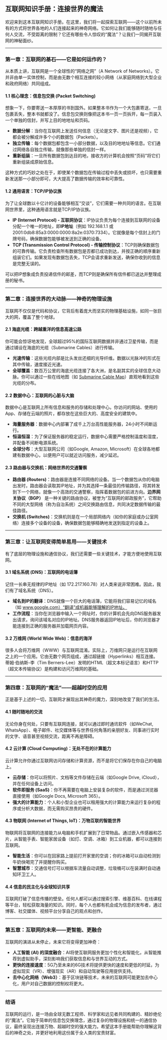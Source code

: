

## **互联网知识手册：连接世界的魔法**

欢迎来到这本互联网知识手册。在这里，我们将一起探索互联网——这个以前所未有的方式将世界各地的人们连接起来的神奇网络。它如何让我们能够随时随地与任何人交流，不受距离的限制？它还有哪些令人惊叹的“魔法”？让我们一同揭开互联网的神秘面纱。

---

### **第一章：互联网的基石——它是如何运作的？**

从本质上讲，互联网是一个全球性的“网络之网”（A Network of Networks）。它并非由单一实体控制，而是由无数个相互连接的较小网络（从家庭网络到大型企业和政府网络）共同组成。

#### **1.1 核心理念：信息包交换 (Packet Switching)**

想象一下，你要寄送一本厚厚的书到国外。如果整本书作为一个大包裹寄送，一旦包裹丢失，整本书就都没了。信息包交换则像把这本书一页一页拆开，每一页装入一个单独的信封，并写上目的地地址和页码。

* **数据分解**：当你在互联网上发送任何信息（无论是文字、图片还是视频），它都会被分解成许多个小的数据包（Packets）。  
* **独立传输**：每个数据包都包含一小部分数据，以及目的地地址等信息。它们通过网络各自独立传输，就像那些单独的信封一样。  
* **重新组装**：一旦所有数据包到达目的地，接收方的计算机会按照“页码”将它们重新组装成原始信息。

这种方式的巧妙之处在于，即使某个数据包在传输过程中丢失或损坏，也只需要重新发送那一小部分即可，大大提高了数据传输的效率和可靠性。

#### **1.2 通用语言：TCP/IP协议族**

为了让全球数以十亿计的设备能够相互“交谈”，它们需要一种共同的语言。在互联网世界里，这种通用语言就是TCP/IP协议族。

* **IP (Internet Protocol) \- 互联网协议**：IP协议负责为每个连接到互联网的设备分配一个唯一的地址，即**IP地址**（例如 192.168.1.1 或 2001:0db8:85a3:0000:0000:8a2e:0370:7334）。它就像是每个信封上的门牌号码，确保数据包能够被发送到正确的设备。  
* **TCP (Transmission Control Protocol) \- 传输控制协议**：TCP则确保数据包的可靠传输。它负责检查所有数据包是否都已成功到达，并按正确的顺序重新组装它们。如果发现有数据包丢失，TCP会请求重新发送，确保你收到的信息是完整无误的。

可以把IP想象成负责投递信件的邮差，而TCP则是确保所有信件都已送达并整理成册的秘书。

---

### **第二章：连接世界的大动脉——神奇的物理设施**

互联网不仅仅是代码和协议，它背后有着庞大而坚实的物理基础设施，如同一张巨大的网，覆盖了整个地球。

#### **2.1 海底光缆：跨越重洋的信息高速公路**

你可能会惊讶地发现，全球超过95%的国际互联网数据并非通过卫星传输，而是通过铺设在海底的光缆（Submarine Cables）进行传输。

* **光速传输**：这些光缆内部是比头发丝还细的光导纤维。数据以光脉冲的形式在其中传输，速度接近光速。  
* **全球覆盖**：数百万公里的海底光缆连接了各大洲，是名副其实的全球信息大动脉。你可以通过一些在线地图（如 [Submarine Cable Map](https://www.submarinecablemap.com/)）直观地看到这些光缆的分布。

#### **2.2 数据中心：互联网的心脏与大脑**

数据中心是互联网上所有信息和服务的存储和处理中心。你访问的网站、使用的App、存储在云端的照片，都存放在这些巨大的、高度安全的建筑中。

* **海量服务器**：数据中心内部署了成千上万台高性能服务器，24小时不间断运行。  
* **恒温恒湿**：为了保证服务器的稳定运行，数据中心需要严格控制温度和湿度，并配备不间断电源系统。  
* **全球分布**：大型互联网公司（如Google, Amazon, Microsoft）在全球各地都建有数据中心，以便用户可以就近访问服务，减少延迟。

#### **2.3 路由器与交换机：网络世界的交通警察**

* **路由器 (Routers)**：路由器是连接不同网络的设备。当一个数据包从你的电脑出发时，路由器会读取其IP地址，并为其选择一条最佳的传输路径，将其转发到下一个网络，就像一个高效的交通警察，指挥着数据包的前进方向。**边界网关协议（BGP）** 是一种关键的路由协议，被誉为“互联网的邮政服务”，它帮助不同的大型网络（称为自治系统）之间交换路由信息，共同决定数据传输的最佳路径。  
* **交换机 (Switches)**：交换机则是在一个局部网络内（如你的家庭或办公室网络）连接多个设备的设备，确保数据包能够精确地发送到指定的设备上。

---

### **第三章：让互联网变得简单易用——关键技术**

有了底层的物理设施和通信协议，我们还需要一些关键技术，才能方便地使用互联网。

#### **3.1 域名系统 (DNS)：互联网的电话簿**

记住一长串无规律的IP地址（如 172.217.160.78）对人类来说非常困难。因此，我们有了域名系统（DNS）。

* **域名到IP的翻译**：DNS就像一个巨大的电话簿，它能将我们容易记忆的域名（如 www.google.com）“翻译”成机器能够理解的IP地址。  
* **工作流程**：当你在浏览器中输入一个网址时，你的计算机会先向DNS服务器发出请求，询问该域名对应的IP地址。DNS服务器返回IP地址后，你的浏览器才能连接到正确的服务器并加载网页内容。

#### **3.2 万维网 (World Wide Web)：信息的海洋**

很多人会将万维网（WWW）与互联网混淆。实际上，万维网只是运行在互联网之上的一个应用。它由无数个网页组成，通过超链接（Hyperlinks）相互连接。蒂姆·伯纳斯-李（Tim Berners-Lee）发明的HTML（超文本标记语言）和HTTP（超文本传输协议）是构建和访问万维网的基础。

---

### **第四章：互联网的“魔法”——超越时空的应用**

正是基于上述的一切，互联网才展现出其神奇的魔力，深刻地改变了我们的生活。

#### **4.1 随时随地的交流**

无论你身在何处，只要有互联网连接，就可以通过即时通讯软件（如WeChat, WhatsApp）、电子邮件、社交媒体等与世界任何角落的亲朋好友、同事进行实时的文字、语音甚至视频交流，距离不再是障碍。

#### **4.2 云计算 (Cloud Computing)：无处不在的计算能力**

云计算允许你通过互联网访问存储和计算资源，而不是将它们保存在你自己的电脑上。

* **云存储**：你可以将照片、文档等文件存储在云端（如Google Drive, iCloud），并在任何设备上访问。  
* **软件即服务 (SaaS)**：你不再需要在电脑上安装复杂的软件，而是通过浏览器直接使用（如Google Docs, Microsoft 365）。  
* **强大的计算能力**：个人和小型企业也可以租用强大的计算能力来运行复杂的程序或分析大数据，而无需购买昂贵的硬件。

#### **4.3 物联网 (Internet of Things, IoT)：万物互联的智能世界**

物联网将互联网的连接能力从电脑和手机扩展到了日常物品。通过嵌入传感器和芯片，从智能手表、智能家居设备（如灯、空调、冰箱）到工业机器，都可以连接到互联网。

* **智能生活**：你可以在回家路上提前打开家里的空调；你的冰箱可以自动检测到牛奶快喝完了并提醒你购买。  
* **智慧城市**：交通信号灯可以根据车流量自动调整，垃圾桶可以在装满时自动通知环卫工人。

#### **4.4 信息的民主化与全球知识共享**

互联网打破了信息传播的壁垒。任何人都可以通过搜索引擎、维基百科、在线课程等平台，轻松获取海量的知识。同时，每个人也都有机会成为信息的发布者，通过博客、社交媒体、视频平台分享自己的观点和创作。

---

### **第五章：互联网的未来——更智能、更融合**

互联网的演进从未停止，未来它将变得更加神奇：

* **人工智能 (AI) 的深度融合**：AI将使互联网服务更加个性化和智能化，从智能推荐到虚拟助手，深刻影响我们获取信息和与世界互动的方式。  
* **更快的连接速度**：5G乃至未来的6G技术将提供更快的速度和更低的时延，为虚拟现实（VR）、增强现实（AR）和自动驾驶等应用提供支持。  
* **去中心化网络（Web3）**：基于区块链等技术，未来的互联网可能更加去中心化，用户对自己数据的控制权将更大。

---

### **结语**

互联网的运行，是一场由全球无数工程师、科学家和远见者共同构建的、精妙绝伦的“魔法”。它始于简单的信息包交换理念，通过复杂的物理设施和统一的通信协议，最终呈现出连接万物、超越时空的强大能力。希望这本手册能帮助你理解这背后的神奇之处，并更好地利用这份属于全人类的宝贵财富。